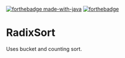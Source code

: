 [![forthebadge made-with-java](https://forthebadge.com/images/badges/made-with-java.svg)](https://java.com/en/)
[![forthebadge](https://forthebadge.com/images/badges/uses-brains.svg)](https://forthebadge.com)


# RadixSort

Uses bucket and counting sort.
